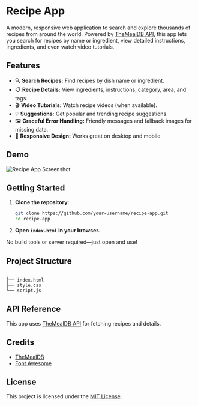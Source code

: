 # Recipe App

A modern, responsive web application to search and explore thousands of recipes from around the world. Powered by [TheMealDB API](https://www.themealdb.com/api.php), this app lets you search for recipes by name or ingredient, view detailed instructions, ingredients, and even watch video tutorials.

## Features

- 🔍 **Search Recipes:** Find recipes by dish name or ingredient.
- 📋 **Recipe Details:** View ingredients, instructions, category, area, and tags.
- 🎬 **Video Tutorials:** Watch recipe videos (when available).
- 💡 **Suggestions:** Get popular and trending recipe suggestions.
- 🖼️ **Graceful Error Handling:** Friendly messages and fallback images for missing data.
- 📱 **Responsive Design:** Works great on desktop and mobile.

## Demo

![Recipe App Screenshot](screenshot.png) <!-- Add your screenshot here -->

## Getting Started

1. **Clone the repository:**
   ```bash
   git clone https://github.com/your-username/recipe-app.git
   cd recipe-app
   ```

2. **Open `index.html` in your browser.**

No build tools or server required—just open and use!

## Project Structure

```
.
├── index.html
├── style.css
└── script.js
```

## API Reference

This app uses [TheMealDB API](https://www.themealdb.com/api.php) for fetching recipes and details.

## Credits

- [TheMealDB](https://www.themealdb.com/)
- [Font Awesome](https://fontawesome.com/)

## License

This project is licensed under the [MIT License](LICENSE).
